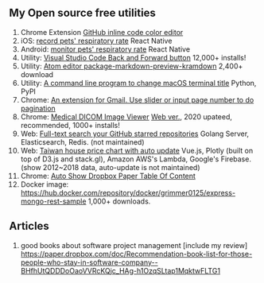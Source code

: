 ## My Open source free utilities

1. Chrome Extension [GitHub inline code color editor](https://chrome.google.com/webstore/detail/github-inline-code-color/ancifpojcglbcoilgkpeiphjenigogmb?hl=zh-TW&authuser=0)
2. iOS: [record pets' respiratory rate](https://itunes.apple.com/us/app/maolife/id1397714182) React Native
3. Android: [monitor pets' respiratory rate](https://play.google.com/store/apps/details?id=com.lifeoverflow.maolife) React Native
4. Utility: [Visual Studio Code Back and Forward button](https://marketplace.visualstudio.com/items?itemName=grimmer.vscode-back-forward-button) 12,000+ installs!
5. Utility: [Atom editor package-markdown-preview-kramdown](https://atom.io/packages/markdown-preview-kramdown) 2,400+ download
6. Utility: [A command line program to change macOS terminal title](https://pypi.org/project/termtitle/) Python, PyPI
7. Chrome:  [An extension for Gmail. Use slider or input page number to do pagination](https://chrome.google.com/webstore/detail/gmail-pagination-slider/bcjhpmecgoejigiojamklcbfnfnfgnal)
8. Chrome: [Medical DICOM Image Viewer](https://chrome.google.com/webstore/detail/dicom-image-viewer/ehppmcooahfnlfhhcflpkcjmonkoindc) [Web ver.](https://grimmer.io/dicom-web-viewer/), 2020 upateed, recommended, 1000+ installs!
9. Web: [Full-text search your GitHub starred repositories](https://searchgithub.herokuapp.com/) Golang Server, Elasticsearch, Redis. (not maintained)
10. Web: [Taiwan house price chart with auto update](https://grimmer.io/Taiwan-house-price-chart/) Vue.js, Plotly (built on top of D3.js and stack.gl), Amazon AWS's Lambda, Google's Firebase. (show 2012~2018 data, auto-update is not maintained)
11. Chrome: [Auto Show Dropbox Paper Table Of Content]( https://chrome.google.com/webstore/detail/paper-auto-show-toc/eifkjfleeeochflgobmibofbcdiledng)
12. Docker image: https://hub.docker.com/repository/docker/grimmer0125/express-mongo-rest-sample 1,000+ downloads.

## Articles

1. good books about software project management [include my review] https://paper.dropbox.com/doc/Recommendation-book-list-for-those-people-who-stay-in-software-company--BHfhUtQDDDoOaoVVRcKQjc_HAg-h1OzqSLtap1MqktwFLTG1

